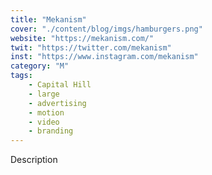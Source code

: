 ```yaml
---
title: "Mekanism"
cover: "./content/blog/imgs/hamburgers.png"
website: "https://mekanism.com/"
twit: "https://twitter.com/mekanism"
inst: "https://www.instagram.com/mekanism"
category: "M"
tags:
    - Capital Hill
    - large
    - advertising
    - motion
    - video
    - branding
---
```


Description
